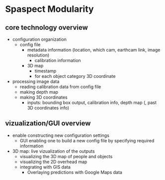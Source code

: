 # Spaspect Modularity

## core technology overview
- configuration organization
	- config file
		- metadata information (location, which cam, earthcam link, image resolution)
			- calibration information
		- 3D map
			- timestamp
			- for each object
				category
				3D coordinate
- processing image data
	- reading calibration data from config file
	- making depth map
	- making 3D coordinates
		- inputs: bounding box output, calibration info, depth map (, past 3D coordinates info)

## vizualization/GUI overview
- enable constructing new configuration settings
	- GUI enabling one to build a new config file by specifying required information
- 3D map: live vizualization of the outputs
	- visualizing the 3D map of people and objects
	- visualizing the 2D overhead map
	- integrating with GIS data
		- Overlaying predictions with Google Maps data
